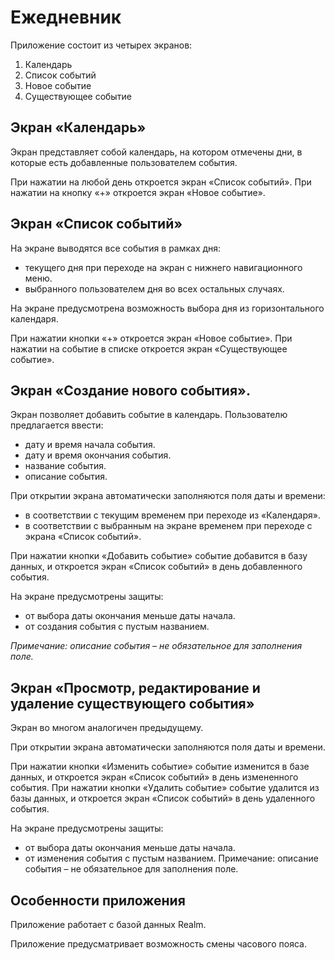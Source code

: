 # Ежедневник
Приложение состоит из четырех экранов:
1. Календарь
2. Список событий 
3. Новое событие
4. Существующее событие

## Экран «Календарь»

Экран представляет собой календарь, на котором отмечены дни, в которые есть добавленные пользователем события.

При нажатии на любой день откроется экран «Список событий».
При нажатии на кнопку «+» откроется экран «Новое событие».

## Экран «Список событий»

На экране выводятся все события в рамках дня: 
- текущего дня при переходе на экран с нижнего навигационного меню.
- выбранного пользователем дня во всех остальных случаях.

На экране предусмотрена возможность выбора дня из горизонтального календаря.

При нажатии кнопки «+» откроется экран «Новое событие».
При нажатии на событие в списке откроется экран «Существующее событие».

## Экран «Создание нового события».

Экран позволяет добавить событие в календарь. Пользователю предлагается ввести: 
- дату и время начала события.
- дату и время окончания события.
- название события.
- описание события.

При открытии экрана автоматически заполняются поля даты и времени:
- в соответствии с текущим временем при переходе из «Календаря».
- в соответствии с выбранным на экране временем при переходе с экрана «Список событий».

При нажатии кнопки «Добавить событие» событие добавится в базу данных, и откроется экран «Список событий» в день добавленного события.

На экране предусмотрены защиты:
- от выбора даты окончания меньше даты начала.
- от создания события с пустым названием.

*Примечание: описание события – не обязательное для заполнения поле.*

## Экран «Просмотр, редактирование и удаление существующего события»

Экран во многом аналогичен предыдущему.

При открытии экрана автоматически заполняются поля даты и времени.

При нажатии кнопки «Изменить событие» событие изменится в базе данных, и откроется экран «Список событий» в день измененного события.
При нажатии кнопки «Удалить событие» событие удалится из базы данных, и откроется экран «Список событий» в день удаленного события.

На экране предусмотрены защиты:
- от выбора даты окончания меньше даты начала.
- от изменения события с пустым названием.
Примечание: описание события – не обязательное для заполнения поле.

## Особенности приложения

Приложение работает с базой данных Realm.

Приложение предусматривает возможность смены часового пояса.
